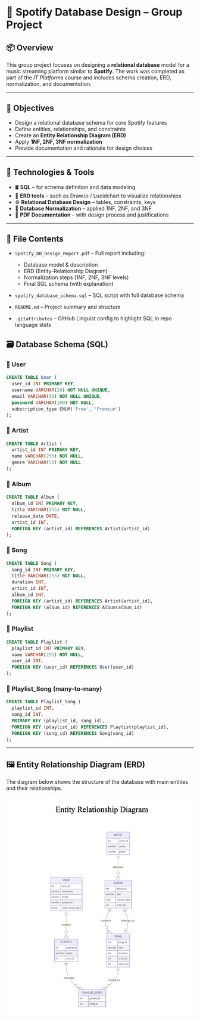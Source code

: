 # 🎵 Spotify Database Design – Group Project

## 📦 Overview
This group project focuses on designing a **relational database** model for a music streaming platform similar to **Spotify**. The work was completed as part of the *IT Platforms* course and includes schema creation, ERD, normalization, and documentation.

---

## 🎯 Objectives

- Design a relational database schema for core Spotify features  
- Define entities, relationships, and constraints  
- Create an **Entity Relationship Diagram (ERD)**  
- Apply **1NF, 2NF, 3NF normalization**  
- Provide documentation and rationale for design choices

---

## 🧰 Technologies & Tools

- 🛢️ **SQL** – for schema definition and data modeling  
- 📐 **ERD tools** – such as Draw.io / Lucidchart to visualize relationships  
- ⚙️ **Relational Database Design** – tables, constraints, keys  
- 🧹 **Database Normalization** – applied 1NF, 2NF, and 3NF  
- 📝 **PDF Documentation** – with design process and justifications

---

## 📂 File Contents

- `Spotify_DB_Design_Report.pdf` – Full report including:
  - Database model & description  
  - ERD (Entity-Relationship Diagram)
  - Normalization steps (1NF, 2NF, 3NF levels) 
  - Final SQL schema (with explanation)
 
- `spotify_database_schema.sql` – SQL script with full database schema

- `README.md` – Project summary and structure
- `.gitattributes` – GitHub Linguist config to highlight SQL in repo language stats


## 🗃️ Database Schema (SQL)

### 🔹 User
```sql
CREATE TABLE User (
  user_id INT PRIMARY KEY,
  username VARCHAR(20) NOT NULL UNIQUE,
  email VARCHAR(50) NOT NULL UNIQUE,
  password VARCHAR(100) NOT NULL,
  subscription_type ENUM('Free', 'Premium')
);
```
### 🔹 Artist
```sql
CREATE TABLE Artist (
  artist_id INT PRIMARY KEY,
  name VARCHAR(255) NOT NULL,
  genre VARCHAR(50) NOT NULL
);
```

### 🔹 Album
```sql
CREATE TABLE Album (
  album_id INT PRIMARY KEY,
  title VARCHAR(255) NOT NULL,
  release_date DATE,
  artist_id INT,
  FOREIGN KEY (artist_id) REFERENCES Artist(artist_id)
);
```

### 🔹 Song
```sql
CREATE TABLE Song (
  song_id INT PRIMARY KEY,
  title VARCHAR(255) NOT NULL,
  duration INT,
  artist_id INT,
  album_id INT,
  FOREIGN KEY (artist_id) REFERENCES Artist(artist_id),
  FOREIGN KEY (album_id) REFERENCES Album(album_id)
);
```

### 🔹 Playlist
```sql
CREATE TABLE Playlist (
  playlist_id INT PRIMARY KEY,
  name VARCHAR(255) NOT NULL,
  user_id INT,
  FOREIGN KEY (user_id) REFERENCES User(user_id)
);
```

### 🔹 Playlist_Song (many-to-many)
```sql
CREATE TABLE Playlist_Song (
  playlist_id INT,
  song_id INT,
  PRIMARY KEY (playlist_id, song_id),
  FOREIGN KEY (playlist_id) REFERENCES Playlist(playlist_id),
  FOREIGN KEY (song_id) REFERENCES Song(song_id)
);
```

---

## 🖼️ Entity Relationship Diagram (ERD)

The diagram below shows the structure of the database with main entities and their relationships.

![ERD](ERD.png)

